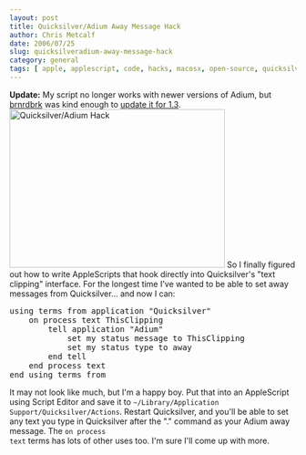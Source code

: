 ```yaml
---
layout: post
title: Quicksilver/Adium Away Message Hack
author: Chris Metcalf
date: 2006/07/25
slug: quicksilveradium-away-message-hack
category: general
tags: [ apple, applescript, code, hacks, macosx, open-source, quicksilver, software, tips-tricks ]
---
```


<strong>Update:</strong> My script no longer works with newer versions of Adium, but <a href="http://blog.ex-ile.org/">brnrdbrk</a> was kind enough to <a href="http://blog.ex-ile.org/post/48550980/quicksilver-adium-away-action">update it for 1.3</a>.
<a href="http://www.flickr.com/photos/chrismetcalf/198655470" class="tt-flickr"><img src="http://static.flickr.com/74/198655470_1b22ea9e97.jpg" class="tt-flickr" alt="Quicksilver/Adium Hack" height="278" width="378" /></a>
So I finally figured out how to write AppleScripts that hook directly into Quicksilver's "text clipping" interface. For the longest time I've wanted to be able to set away messages from Quicksilver... and now I can:
<pre>
using terms from application "Quicksilver"
	on process text ThisClipping
		tell application "Adium"
			set my status message to ThisClipping
			set my status type to away
		end tell
	end process text
end using terms from</pre>
It may not look like much, but I'm a happy boy. Put that into an AppleScript using Script Editor and save it to <code>~/Library/Application Support/Quicksilver/Actions</code>. Restart Quicksilver, and you'll be able to set any text you type in Quicksilver after the "." command as your Adium away message.
The <code>on process text</code> terms has lots of other uses too. I'm sure I'll come up with more.
